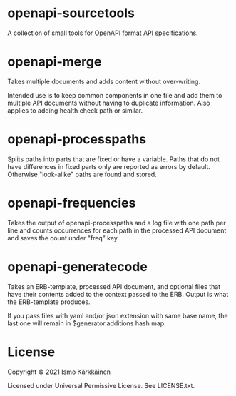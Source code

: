 # openapi-sourcetools

A collection of small tools for OpenAPI format API specifications.

# openapi-merge

Takes multiple documents and adds content without over-writing.

Intended use is to keep common components in one file and add them to
multiple API documents without having to duplicate information. Also
applies to adding health check path or similar.

# openapi-processpaths

Splits paths into parts that are fixed or have a variable. Paths that do not
have differences in fixed parts only are reported as errors by default.
Otherwise "look-alike" paths are found and stored.

# openapi-frequencies

Takes the output of openapi-processpaths and a log file with one path per line
and counts occurrences for each path in the processed API document and saves
the count under "freq" key.

# openapi-generatecode

Takes an ERB-template, processed API document, and optional files that have
their contents added to the context passed to the ERB. Output is what the
ERB-template produces.

If you pass files with yaml and/or json extension with same base name, the
last one will remain in $generator.additions hash map.

# License

Copyright © 2021 Ismo Kärkkäinen

Licensed under Universal Permissive License. See LICENSE.txt.
